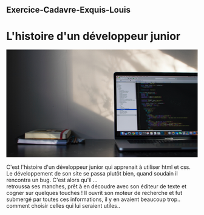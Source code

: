 ## Exercice-Cadavre-Exquis-Louis

# L'histoire d'un développeur junior

![image](emile-perron-xrVDYZRGdw4-unsplash.jpg)

C'est l'histoire d'un développeur junior qui apprenait à utiliser html et css.
Le développement de son site se passa plutôt bien, quand soudain il rencontra un bug.
C'est alors qu'il ...  
retroussa ses manches, prêt à en découdre avec son éditeur de texte et cogner sur quelques touches ! Il ouvrit son moteur de recherche et fut submergé par toutes ces informations, il y en avaient beaucoup trop.. comment choisir celles qui lui seraient utiles..
